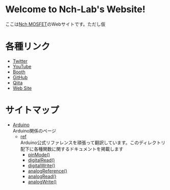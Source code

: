 # Welcome to Nch-Lab's Website!

ここは[Nch MOSFET](https://twitter.com/Nch_MOSFET)のWebサイトです。ただし仮

# 各種リンク

- [Twitter](https://twitter.com/Nch_MOSFET)
- [YouTube](https://www.youtube.com/channel/UCHh3sU1-ILivTzyj8Z14X7w)
- [Booth](https://nch-mosfet.booth.pm/)
- [GitHub](https://github.com/Nch-MOSFET)
- [Qiita](https://qiita.com/Nch_MOSFET)
- [Web Site](http://pages.nchlab.net)

# サイトマップ

- [Arduino](./Arduino)  
Arduino関係のページ
  - [ref](./Arduino/ref)  
  Arduino公式リファレンスを頑張って翻訳しています。このディレクトリ配下に各種関数に関するドキュメントを掲載します
    - [pinMode()](./Arduino/ref/pinMode/)
    - [digitalRead()](./Arduino/ref/digitalRead/)
    - [digitalWrite()](./Arduino/ref/digitalWrite/)
    - [analogReference()](./Arduino/ref/analogReference/)
    - [analogRead()](./Arduino/ref/analogRead/)
    - [analogWrite()](./Arduino/ref/analogWrite/)
    
